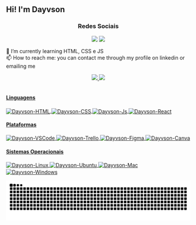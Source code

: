 ## Hi! I'm Dayvson

<div style="display:block;" align="center">

### Redes Sociais

  <a href = "mailto:dayvsonlsantos@gmail.com"><img src="https://img.shields.io/badge/-Gmail-%23333?style=for-the-badge&logo=gmail&logoColor=white" target="_blank"></a>
  <a href="https://www.linkedin.com/in/dayvsonlimasantos" target="_blank"><img src="https://img.shields.io/badge/-LinkedIn-%230077B5?style=for-the-badge&logo=linkedin&logoColor=white" target="_blank"></a> 
  
</div>

🔭 I’m currently learning HTML, CSS e JS <br>
📫 How to reach me: you can contact me through my profile on linkedin or emailing me 

<div align="center">
  <a href="https://github.com/dayvsonlsantos">
  <img height="145em" src="https://github-readme-stats.vercel.app/api?username=dayvsonlsantos&show_icons=true&theme=merko&include_all_commits=true&count_private=true"/>
  <img height="145em" src="https://github-readme-stats.vercel.app/api/top-langs/?username=dayvsonlsantos&layout=compact&langs_count=7&theme=merko"/>
</div>

<div style="display: inline_block"><br>

#### Linguagens

  <img align="center" alt="Dayvson-HTML" src="https://img.shields.io/badge/HTML-239120?style=for-the-badge&logo=html5&logoColor=white">
  <img align="center" alt="Dayvson-CSS" src="https://img.shields.io/badge/CSS-239120?&style=for-the-badge&logo=css3&logoColor=white">
  <img align="center" alt="Dayvson-Js" src="https://img.shields.io/badge/JavaScript-F7DF1E?style=for-the-badge&logo=javascript&logoColor=black">
  <!--<img align="center" alt="Dayvson-Node" src="https://img.shields.io/badge/Node.js-43853D?style=for-the-badge&logo=node.js&logoColor=white">-->
  <img align="center" alt="Dayvson-React" src="https://img.shields.io/badge/React-20232A?style=for-the-badge&logo=react&logoColor=61DAFB">
  <!--<img align="center" alt="Dayvson-MySQL" src="https://img.shields.io/badge/MySQL-00000F?style=for-the-badge&logo=mysql&logoColor=white">-->
  <!--<img align="center" alt="Dayvson-MongoDb" src="https://img.shields.io/badge/MongoDB-4EA94B?style=for-the-badge&logo=mongodb&logoColor=white">-->
  <!--<img align="center" alt="Dayvson-Bootstrap" src="https://img.shields.io/badge/Bootstrap-563D7C?style=for-the-badge&logo=bootstrap&logoColor=white">-->
  <!--<img align="center" alt="Dayvson-StyledComponents" src="https://img.shields.io/badge/styled--components-DB7093?style=for-the-badge&logo=styled-components&logoColor=white">-->
  
#### Plataformas
  
  <img align="center" alt="Dayvson-VSCode" src="https://img.shields.io/badge/Visual_Studio_Code-0078D4?style=for-the-badge&logo=visual%20studio%20code&logoColor=white">
  <img align="center" alt="Dayvson-Trello" src="https://img.shields.io/badge/Trello-0052CC?style=for-the-badge&logo=trello&logoColor=white">
  <img align="center" alt="Dayvson-Figma" src="https://img.shields.io/badge/Figma-F24E1E?style=for-the-badge&logo=figma&logoColor=white">
  <img align="center" alt="Dayvson-Canva" src="https://img.shields.io/badge/Canva-%2300C4CC.svg?&style=for-the-badge&logo=Canva&logoColor=white">
 
#### Sistemas Operacionais
  
  <img align="center" alt="Dayvson-Linux" src="https://img.shields.io/badge/Linux-FCC624?style=for-the-badge&logo=linux&logoColor=black">
  <img align="center" alt="Dayvson-Ubuntu" src="https://img.shields.io/badge/Ubuntu-E95420?style=for-the-badge&logo=ubuntu&logoColor=white">
  <img align="center" alt="Dayvson-Mac" src="https://img.shields.io/badge/mac%20os-000000?style=for-the-badge&logo=apple&logoColor=white">
  <img align="center" alt="Dayvson-Windows" src="https://img.shields.io/badge/Windows-0078D6?style=for-the-badge&logo=windows&logoColor=white">
  <!--<img align="center" alt="Dayvson-" src="">-->
  
  <!--Mais badges: https://dev.to/envoy_/150-badges-for-github-pnk-->
 

</div>
  
![Snake animation](https://github.com/dayvsonlsantos/dayvsonlsantos/blob/output/github-contribution-grid-snake.svg)
  
